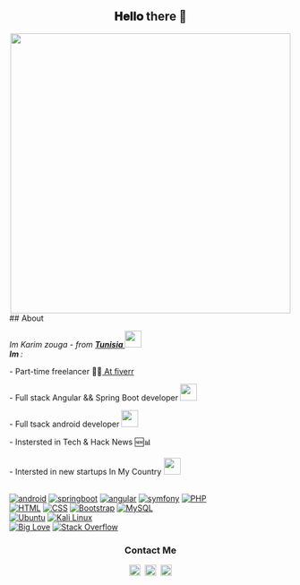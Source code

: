 <div align="center">
    <h2> 𝐇𝐞𝐥𝐥𝐨  there 👋 <br></h2><img src="https://res.cloudinary.com/dq0m3f3td/image/upload/v1660943557/87030-designer-programmer_davsrt.gif" width="500px">
    </div>
    ## About
    <p>
      <em>
        Im Karim zouga - from <a href="https://www.google.tn/maps/@34.6113892,8.7590835,6z?hl=fr"><b>Tunisia <img src="https://c.tenor.com/duXOVn1GHEwAAAAM/tunisia-flag.gif" width="30px"></b></a><br> 
        <b>Im </b>:
      </em>
    </p>
   <p> - Part-time freelancer 👨‍💻<a href="https://fr.fiverr.com/karimzrouga">  At fiverr </a>   </p>
   <p> - Full stack Angular && Spring Boot developer  <img src="https://i0.wp.com/pentesttools.net/wp-content/uploads/2019/10/Lockdoor-Framework-A-Penetration-Testing-Framework-With-Cyber-Security.gif?fit=250%2C250&ssl=1" width="30px"> </p>
   <p> - Full tsack android  developer  <img src="https://i0.wp.com/pentesttools.net/wp-content/uploads/2019/10/Lockdoor-Framework-A-Penetration-Testing-Framework-With-Cyber-Security.gif?fit=250%2C250&ssl=1" width="30px"> </p>
    - Instersted in Tech & Hack News 🆕📊<br>
   <p> - Intersted in new startups In My Country <img src="https://c.tenor.com/duXOVn1GHEwAAAAM/tunisia-flag.gif" width="30px"> </p><br>
      <a href="#"><img alt="android" src="https://img.shields.io/badge/android%20-%2314354C.svg?logo=android&logoColor=white"></a>
      <a href="#"><img alt="springboot" src="https://img.shields.io/badge/springboot-39457E?style=flat&logo=springboot&logoColor=white"></a>
      <a href="#"><img alt="angular" src="https://img.shields.io/badge/angular-39457E?style=flat&logo=angular&logoColor=white"></a>
      <a href="#"><img alt="symfony" src="https://img.shields.io/badge/symfony%20-%23E34F26.svg?logo=symfony&logoColor=white"></a> 
      <a href="#"><img alt="PHP" src="https://img.shields.io/badge/PHP-%23777BB4.svg?logo=php&logoColor=white"/></a>
       &emsp;<br>
    <a href="#"><img alt="HTML" src="https://img.shields.io/badge/HTML5%20-%23E34F26.svg?logo=html5&logoColor=white"></a> 
    <a href="#"><img alt="CSS" src="https://img.shields.io/badge/CSS%20-%231572B6.svg?logo=css3&logoColor=white"></a> 
    <a href="#"><img alt="Bootstrap" src="https://img.shields.io/badge/Bootstrap-%23563D7C.svg?style=flat&logo=bootstrap&logoColor=white"/></a>
    <a href="#"><img alt="MySQL" src="https://img.shields.io/badge/MySQL-%2300f.svg?style=flat&llogo=mysql&logoColor=white"></a><br>
    <a href="#"><img alt="Ubuntu" src="https://img.shields.io/badge/Ubuntu-E95420?style=flat&logo=ubuntu&logoColor=white"></a>
    <a href="#"><img alt="Kali Linux" src="https://img.shields.io/badge/Kali_Linux-557C94?style=flat&logo=kali-linux&logoColor=white"></a>
    <br><a href="#"><img alt="Big Love" src="https://img.shields.io/static/v1?label=Big&message=Love&color=red"></a>
    <a href="#"><img alt="Stack Overflow" src="https://img.shields.io/badge/-Stack%20Overflow-FE7A16?logo=stack-overflow&logoColor=white"></a><br>
    <h3 align="center"> Contact Me </h3>
    <p align="center">
    <a href="https://karimzrouga.me/" target="blank"><img align="center" src="https://res.cloudinary.com/dq0m3f3td/image/upload/v1660943557/87030-designer-programmer_davsrt.gif" alt="cyb3rtn" height="20" width="20" /></a>&nbsp;
    <a href="https://www.linkedin.com/in/karim-zrouga/" target="blank"><img align="center" src="https://cdn.jsdelivr.net/npm/simple-icons@3.0.1/icons/linkedin.svg" alt="m4m" height="20" width="20" /></a>&nbsp;
    <a href="https://www.behance.net/" target="blank"><img align="center" src="https://cdn.jsdelivr.net/npm/simple-icons@3.0.1/icons/behance.svg" alt="zack.py" height="20" width="20" /></a>
    
    
    
